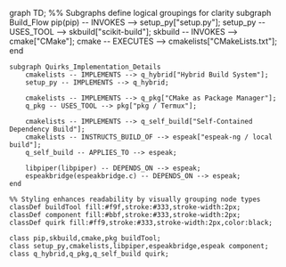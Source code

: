 graph TD;
    %% Subgraphs define logical groupings for clarity
    subgraph Build_Flow
        pip(pip) -- INVOKES --> setup_py["setup.py"];
        setup_py -- USES_TOOL --> skbuild["scikit-build"];
        skbuild -- INVOKES --> cmake["CMake"];
        cmake -- EXECUTES --> cmakelists["CMakeLists.txt"];
    end

    subgraph Quirks_Implementation_Details
        cmakelists -- IMPLEMENTS --> q_hybrid["Hybrid Build System"];
        setup_py -- IMPLEMENTS --> q_hybrid;

        cmakelists -- IMPLEMENTS --> q_pkg["CMake as Package Manager"];
        q_pkg -- USES_TOOL --> pkg["pkg / Termux"];

        cmakelists -- IMPLEMENTS --> q_self_build["Self-Contained Dependency Build"];
        cmakelists -- INSTRUCTS_BUILD_OF --> espeak["espeak-ng / local build"];
        q_self_build -- APPLIES_TO --> espeak;

        libpiper(libpiper) -- DEPENDS_ON --> espeak;
        espeakbridge(espeakbridge.c) -- DEPENDS_ON --> espeak;
    end

    %% Styling enhances readability by visually grouping node types
    classDef buildTool fill:#f9f,stroke:#333,stroke-width:2px;
    classDef component fill:#bbf,stroke:#333,stroke-width:2px;
    classDef quirk fill:#ff9,stroke:#333,stroke-width:2px,color:black;

    class pip,skbuild,cmake,pkg buildTool;
    class setup_py,cmakelists,libpiper,espeakbridge,espeak component;
    class q_hybrid,q_pkg,q_self_build quirk;

